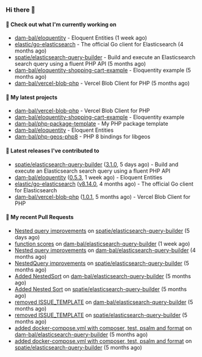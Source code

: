### Hi there 👋

#### 👷 Check out what I'm currently working on

- [dam-bal/eloquentity](https://github.com/dam-bal/eloquentity) - Eloquent Entities (1 week ago)
- [elastic/go-elasticsearch](https://github.com/elastic/go-elasticsearch) - The official Go client for Elasticsearch (4 months ago)
- [spatie/elasticsearch-query-builder](https://github.com/spatie/elasticsearch-query-builder) - Build and execute an Elasticsearch search query using a fluent PHP API (5 months ago)
- [dam-bal/eloquentity-shopping-cart-example](https://github.com/dam-bal/eloquentity-shopping-cart-example) - Eloquentity example (5 months ago)
- [dam-bal/vercel-blob-php](https://github.com/dam-bal/vercel-blob-php) - Vercel Blob Client for PHP (5 months ago)

#### 🌱 My latest projects

- [dam-bal/vercel-blob-php](https://github.com/dam-bal/vercel-blob-php) - Vercel Blob Client for PHP
- [dam-bal/eloquentity-shopping-cart-example](https://github.com/dam-bal/eloquentity-shopping-cart-example) - Eloquentity example
- [dam-bal/php-package-template](https://github.com/dam-bal/php-package-template) - My PHP package template
- [dam-bal/eloquentity](https://github.com/dam-bal/eloquentity) - Eloquent Entities
- [dam-bal/php-geos-php8](https://github.com/dam-bal/php-geos-php8) - PHP 8 bindings for libgeos

#### 🔭 Latest releases I've contributed to

- [spatie/elasticsearch-query-builder](https://github.com/spatie/elasticsearch-query-builder) ([3.1.0](https://github.com/spatie/elasticsearch-query-builder/releases/tag/3.1.0), 5 days ago) - Build and execute an Elasticsearch search query using a fluent PHP API
- [dam-bal/eloquentity](https://github.com/dam-bal/eloquentity) ([0.5.3](https://github.com/dam-bal/eloquentity/releases/tag/0.5.3), 1 week ago) - Eloquent Entities
- [elastic/go-elasticsearch](https://github.com/elastic/go-elasticsearch) ([v8.14.0](https://github.com/elastic/go-elasticsearch/releases/tag/v8.14.0), 4 months ago) - The official Go client for Elasticsearch
- [dam-bal/vercel-blob-php](https://github.com/dam-bal/vercel-blob-php) ([1.0.1](https://github.com/dam-bal/vercel-blob-php/releases/tag/1.0.1), 5 months ago) - Vercel Blob Client for PHP

#### 🔨 My recent Pull Requests

- [Nested query improvements](https://github.com/spatie/elasticsearch-query-builder/pull/53) on [spatie/elasticsearch-query-builder](https://github.com/spatie/elasticsearch-query-builder) (5 days ago)
- [function scores](https://github.com/dam-bal/elasticsearch-query-builder/pull/18) on [dam-bal/elasticsearch-query-builder](https://github.com/dam-bal/elasticsearch-query-builder) (1 week ago)
- [Nested query improvements](https://github.com/dam-bal/elasticsearch-query-builder/pull/17) on [dam-bal/elasticsearch-query-builder](https://github.com/dam-bal/elasticsearch-query-builder) (4 months ago)
- [NestedQuery improvements](https://github.com/spatie/elasticsearch-query-builder/pull/47) on [spatie/elasticsearch-query-builder](https://github.com/spatie/elasticsearch-query-builder) (5 months ago)
- [Added NestedSort](https://github.com/dam-bal/elasticsearch-query-builder/pull/16) on [dam-bal/elasticsearch-query-builder](https://github.com/dam-bal/elasticsearch-query-builder) (5 months ago)
- [Added Nested Sort](https://github.com/spatie/elasticsearch-query-builder/pull/46) on [spatie/elasticsearch-query-builder](https://github.com/spatie/elasticsearch-query-builder) (5 months ago)
- [removed ISSUE_TEMPLATE](https://github.com/dam-bal/elasticsearch-query-builder/pull/2) on [dam-bal/elasticsearch-query-builder](https://github.com/dam-bal/elasticsearch-query-builder) (5 months ago)
- [removed ISSUE_TEMPLATE](https://github.com/spatie/elasticsearch-query-builder/pull/45) on [spatie/elasticsearch-query-builder](https://github.com/spatie/elasticsearch-query-builder) (5 months ago)
- [added docker-compose.yml with composer, test, psalm and format](https://github.com/dam-bal/elasticsearch-query-builder/pull/1) on [dam-bal/elasticsearch-query-builder](https://github.com/dam-bal/elasticsearch-query-builder) (5 months ago)
- [added docker-compose.yml with composer, test, psalm and format](https://github.com/spatie/elasticsearch-query-builder/pull/44) on [spatie/elasticsearch-query-builder](https://github.com/spatie/elasticsearch-query-builder) (5 months ago)
